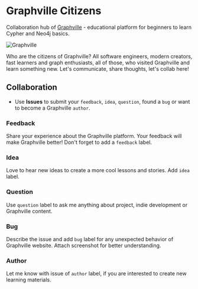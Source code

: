 # Graphville Citizens
Collaboration hub of [Graphville](https://www.graphville.com/) - educational platform for beginners to learn Cypher and Neo4j basics.

![Graphville](https://www.graphville.com/img/s1e1/s1e1_cover.png)

Who are the citizens of Graphville? All software engineers, modern creators, fast learners and graph enthusiasts, all of those, who visited Graphville and learn something new. Let's communicate, share thoughts, let's collab here!

## Collaboration

- Use **Issues** to submit your `feedback`, `idea`, `question`, found a `bug` or want to become a Graphville `author`.

### Feedback
Share your experience about the Graphville platform. Your feedback will make Graphville better! Don't forget to add a `feedback` label.

### Idea
Love to hear new ideas to create a more cool lessons and stories. Add `idea` label.

### Question
Use `question` label to ask me anything about project, indie development or Graphville content.

### Bug
Describe the issue and add `bug` label for any unexpected behavior of Graphville website. Attach screenshot for better understanding.

### Author
Let me know with issue of `author` label, if you are interested to create new learning materials.

